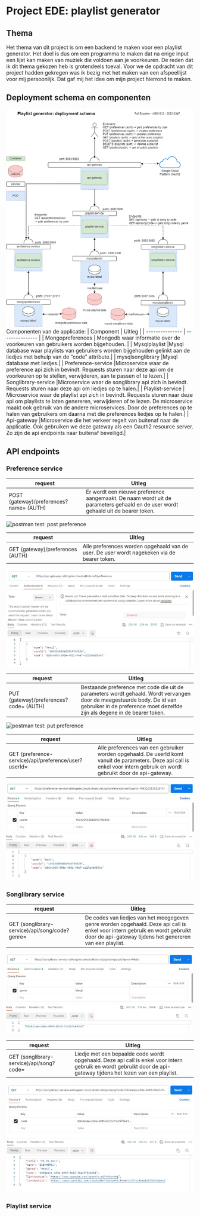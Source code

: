 # Project EDE: playlist generator

## Thema
Het thema van dit project is om een backend te maken voor een playlist generator. Het doel is dus om een programma te maken dat na enige input een lijst kan maken van muziek die voldoen aan je voorkeuren. 
De reden dat ik dit thema gekozen heb is grotendeels toeval. Voor we de opdracht van dit project hadden gekregen was ik bezig met het maken van een afspeellijst voor mij persoonlijk. Dat gaf mij het idee om mijn project hierrond te maken. 

## Deployment schema en componenten

![Schema](assets/./deploymentSchema.jpg)
Componenten van de applicatie:
| Component | Uitleg |
| --------------- | --------------- |
| Mongopreferences    | Mongodb waar informatie over de voorkeuren van gebruikers worden bijgehouden. |
| Mysqlplaylist    |Mysql database waar playlists van gebruikers worden bijgehouden gelinkt aan de liedjes met behulp van de “code” attribute.|
| mysqlsonglibrary    |Mysql database met liedjes.|
| Preference-service    |Microservice waar de preference api zich in bevindt. Requests sturen naar deze api om de voorkeuren op te stellen, verwijderen, aan te passen of te lezen.|
| Songlibrary-service    |Microservice waar de songlibrary api zich in bevindt. Requests sturen naar deze api om liedjes op te halen.|
| Playlist-service   | Microservice waar de playlist api zich in bevindt. Requests sturen naar deze api om playlists te laten genereren, verwijderen of te lezen. De microservice maakt ook gebruik van de andere microservices. Door de preferences op te halen van gebruikers om daarna met die preferences liedjes op te halen.|
| Api-gateway   |Microservice die het verkeer regelt van buitenaf naar de applicatie. Ook gebruiken we deze gateway als een Oauth2 resource server. Zo zijn de api endpoints naar buitenaf beveiligd.|

## API endpoints
### Preference service
| request | Uitleg |
| --------------- | --------------- |
|POST (gateway)/preferences?name= (AUTH)|Er wordt een nieuwe preference aangemaakt. De naam wordt uit de parameters gehaald en de user wordt gehaald uit de bearer token.|
![postman test: post preference](assets/post_preferences.JPG)

| request | Uitleg |
| --------------- | --------------- |
|GET (gateway)/preferences (AUTH)|Alle preferences worden opgehaald van de user. De user wordt nagekeken via de bearer token. |
![postman test: get preferences](assets/get_preferences.JPG)

| request | Uitleg |
| --------------- | --------------- |
|PUT (gateway)/preferences?code= (AUTH)|Bestaande preference met code die uit de parameters wordt gehaald. Wordt vervangen door de meegestuurde body. De id van gebruiker in de preference moet dezelfde zijn als degene in de bearer token.|
![postman test: put preference](assets/put_preferences.JPG)

| request | Uitleg |
| --------------- | --------------- |
|GET (preference-service)/api/preference/user?userId=|Alle preferences van een gebruiker worden opgehaald. De userId komt vanuit de parameters. Deze api call is enkel voor intern gebruik en wordt gebruikt door de api-gateway.|
![postman test: get preferences (intern gebruik)](assets/get_preferences_intern.JPG)

### Songlibrary service

| request | Uitleg |
| --------------- | --------------- |
|GET (songlibrary-service)/api/song/code?genre=|De codes van liedjes van het meegegeven genre worden opgehaald. Deze api call is enkel voor intern gebruik en wordt gebruikt door de api-gateway tijdens het genereren van een playlist.|
![postman test: get songcodes](assets/get_songcodes.JPG)

| request | Uitleg |
| --------------- | --------------- |
GET (songlibrary-service)/api/song?code=|Liedje met een bepaalde code wordt opgehaald. Deze api call is enkel voor intern gebruik en wordt gebruikt door de api-gateway tijdens het lezen van een playlist.|
![postman test: get song](assets/get_song.JPG)

### Playlist service